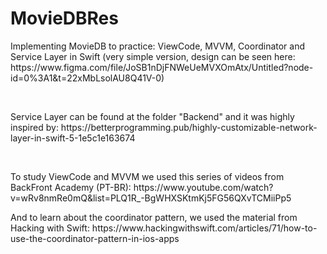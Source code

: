 # MovieDBRes
<p> Implementing MovieDB to practice: ViewCode, MVVM, Coordinator and Service Layer in Swift 
(very simple version, design can be seen here: https://www.figma.com/file/JoSB1nDjFNWeUeMVXOmAtx/Untitled?node-id=0%3A1&t=22xMbLsolAU8Q41V-0) </p>
<br/>
<p>Service Layer can be found at the folder "Backend" and it was highly inspired by: https://betterprogramming.pub/highly-customizable-network-layer-in-swift-5-1e5c1e163674</p>
<br/>
<p> To study ViewCode and MVVM we used this series of videos from BackFront Academy (PT-BR): https://www.youtube.com/watch?v=wRv8nmRe0mQ&list=PLQ1R_-BgWHXSKtmKj5FG56QXvTCMiiPp5 </p>
<p> And to learn about the coordinator pattern, we used the material from Hacking with Swift: https://www.hackingwithswift.com/articles/71/how-to-use-the-coordinator-pattern-in-ios-apps </p>
